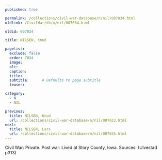```yaml
---
published: true

permalink: /collections/civil-war-database/n/nil/007034.html
oldlink: /CivilWar/db/n/nil/007034.html

oldid: 007034

title: NILSEN, Knud

pagelist:
  exclude: false
  order: 7034
  image: 
  alt:
  caption:
  title:
  subtitle:      # Defaults to page subtitle
  teaser:

category: 
  - N 
  - NIL

previous:
  title: NILSEN, Knud
  url: /collections/civil-war-database/n/nil/007033.html  
next:
  title: NILSEN, Lars
  url: /collections/civil-war-database/n/nil/007035.html   
---
```

Civil War: Private. Post war: Lived at Story County, Iowa. Sources: (Ulvestad p313)